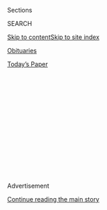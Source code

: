 <div id="app">

<div>

<div>

<div>

<div class="NYTAppHideMasthead css-1q2w90k e1suatyy0">

<div class="section css-ui9rw0 e1suatyy2">

<div class="css-eph4ug er09x8g0">

<div class="css-6n7j50">

</div>

<span class="css-1dv1kvn">Sections</span>

<div class="css-10488qs">

<span class="css-1dv1kvn">SEARCH</span>

</div>

[Skip to content](#site-content)[Skip to site
index](#site-index)

</div>

<div id="masthead-section-label" class="css-1wr3we4 eaxe0e00">

[Obituaries](https://www.nytimes.com/section/obituaries)

</div>

<div class="css-10698na e1huz5gh0">

</div>

</div>

<div id="masthead-bar-one" class="section hasLinks css-15hmgas e1csuq9d3">

<div class="css-uqyvli e1csuq9d0">

</div>

<div class="css-1uqjmks e1csuq9d1">

</div>

<div class="css-9e9ivx">

[](https://myaccount.nytimes.com/auth/login?response_type=cookie&client_id=vi)

</div>

<div class="css-1bvtpon e1csuq9d2">

[Today’s
Paper](https://www.nytimes.com/section/todayspaper)

</div>

</div>

</div>

</div>

<div data-aria-hidden="false">

<div id="site-content" data-role="main">

<div>

<div class="css-1aor85t" style="opacity:0.000000001;z-index:-1;visibility:hidden">

<div class="css-1hqnpie">

<div class="css-epjblv">

<span class="css-17xtcya">[Obituaries](/section/obituaries)</span><span class="css-x15j1o">|</span><span class="css-fwqvlz">Overlooked
No More: Roland Johnson, Who Fought to Shut Down Institutions for the
Disabled</span>

</div>

<div class="css-k008qs">

<div class="css-1iwv8en">

<span class="css-18z7m18"></span>

<div>

</div>

</div>

<span class="css-1n6z4y">https://nyti.ms/2BLiv8g</span>

<div class="css-1705lsu">

<div class="css-4xjgmj">

<div class="css-4skfbu" data-role="toolbar" data-aria-label="Social Media Share buttons, Save button, and Comments Panel with current comment count" data-testid="share-tools">

  - 
  - 
  - 
  - 
    
    <div class="css-6n7j50">
    
    </div>

  - 

</div>

</div>

</div>

</div>

</div>

</div>

<div id="NYT_TOP_BANNER_REGION" class="css-13pd83m">

</div>

<div id="top-wrapper" class="css-1sy8kpn">

<div id="top-slug" class="css-l9onyx">

Advertisement

</div>

[Continue reading the main
story](#after-top)

<div class="ad top-wrapper" style="text-align:center;height:100%;display:block;min-height:250px">

<div id="top" class="place-ad" data-position="top" data-size-key="top">

</div>

</div>

<div id="after-top">

</div>

</div>

<div>

<div id="sponsor-wrapper" class="css-1hyfx7x">

<div id="sponsor-slug" class="css-19vbshk">

Supported by

</div>

[Continue reading the main
story](#after-sponsor)

<div id="sponsor" class="ad sponsor-wrapper" style="text-align:center;height:100%;display:block">

</div>

<div id="after-sponsor">

</div>

</div>

<div class="css-186x18t">

</div>

<div class="css-1vkm6nb ehdk2mb0">

# Overlooked No More: Roland Johnson, Who Fought to Shut Down Institutions for the Disabled

</div>

He survived 13 years of neglect and abuse, including sexual assault, at
the notorious Pennhurst State School and Hospital outside Philadelphia
before emerging as a champion for the disabled.

<div class="css-79elbk" data-testid="photoviewer-wrapper">

<div class="css-z3e15g" data-testid="photoviewer-wrapper-hidden">

</div>

<div class="css-1a48zt4 ehw59r15" data-testid="photoviewer-children">

![<span class="css-16f3y1r e13ogyst0" data-aria-hidden="true">Roland
Johnson in 1963. By speaking up about the horrors he endured at a
state-run hospital for the disabled, he was at the forefront of an
emerging self-advocacy
movement.</span><span class="css-cnj6d5 e1z0qqy90" itemprop="copyrightHolder"><span class="css-1ly73wi e1tej78p0">Credit...</span><span><span>via
the Johnson
family</span></span></span>](https://static01.nyt.com/images/2020/08/03/multimedia/03overlooked-johnson-01/00overlooked-johnson-01-articleLarge.jpg?quality=75&auto=webp&disable=upscale)

</div>

</div>

<div class="css-18e8msd">

<div class="css-vp77d3 epjyd6m0">

<div class="css-1baulvz">

By <span class="css-1baulvz last-byline" itemprop="name">Glenn
Rifkin</span>

</div>

</div>

  - 
    
    <div class="css-ld3wwf e16638kd2">
    
    July 31,
    2020
    
    </div>

  - 
    
    <div class="css-4xjgmj">
    
    <div class="css-d8bdto" data-role="toolbar" data-aria-label="Social Media Share buttons, Save button, and Comments Panel with current comment count" data-testid="share-tools">
    
      - 
      - 
      - 
      - 
        
        <div class="css-6n7j50">
        
        </div>
    
      - 
    
    </div>
    
    </div>

</div>

</div>

<div class="section meteredContent css-1r7ky0e" name="articleBody" itemprop="articleBody">

<div class="css-1fanzo5 StoryBodyCompanionColumn">

<div class="css-53u6y8">

*Overlooked is a series of obituaries about remarkable people whose
deaths, beginning in 1851, went unreported in The Times. This latest
installment is part of a series exploring how the Americans With
Disabilities Act has shaped modern life for disabled people.*[*Share
your
stories*](https://www.nytimes.com/2020/07/10/reader-center/disability-america-questions.html)
*or email us at ada@nytimes.com.*

In 1958, when Roland Johnson was 12, his parents sent him to the
Pennhurst State School and Hospital outside Philadelphia. There he would
spend 13 tormented years living through the nightmare of
institutionalization that was commonplace in mid-20th-century America.

Terrified and confused, Roland, who had an intellectual disability,
quickly discovered the [inhumane realities of
Pennhurst,](https://timesmachine.nytimes.com/timesmachine/1983/11/04/017104.html?pageNumber=38)
including neglect, beatings and sexual assault. And as a Black child, he
encountered the toxic racism roiling life both outside and within the
institution’s walls.

“After that long ride up there, it was just horrible,” Johnson wrote of
his arrival at Pennhurst in a posthumously published autobiography,
“Lost in a Desert World” (2002, with Karl Williams). He described
himself as having been “lost and lonely,” as if “in a desert world.”

</div>

</div>

<div class="css-1fanzo5 StoryBodyCompanionColumn">

<div class="css-53u6y8">

“I thought I would be there forever,” he added.

But Johnson did get out, and would see his family again. More
remarkably, he would survive a prolonged and difficult transition to the
outside world and emerge as a pioneering champion for the disabled.
Through speeches across the country and in courtroom testimony, he
played a significant part in the shutting down of Pennhurst in 1987. He
also assisted in the release of countless people from other state
institutions. By demonstrating that the developmentally disabled could
speak up for themselves, he was at the forefront of an emerging
self-advocacy movement that would take hold in the Philadelphia area in
the 1970s.

</div>

</div>

<div class="css-79elbk" data-testid="photoviewer-wrapper">

<div class="css-z3e15g" data-testid="photoviewer-wrapper-hidden">

</div>

<div class="css-1a48zt4 ehw59r15" data-testid="photoviewer-children">

![<span class="css-16f3y1r e13ogyst0" data-aria-hidden="true">Roland
with his niece in 1954. His mother tried to raise him at home but could
not cope with his disruptive
behavior. </span><span class="css-cnj6d5 e1z0qqy90" itemprop="copyrightHolder"><span class="css-1ly73wi e1tej78p0">Credit...</span><span>via
the Johnson
family</span></span>](https://static01.nyt.com/images/2020/08/03/multimedia/03overlooked-johnson-02/00overlooked-johnson-02-articleLarge.jpg?quality=75&auto=webp&disable=upscale)

</div>

</div>

<div class="css-1fanzo5 StoryBodyCompanionColumn">

<div class="css-53u6y8">

As president of the Philadelphia chapter of Speaking for Ourselves, a
Pennsylvania organization that later expanded nationally, Johnson became
a spokesman and a mentor for others who had been institutionalized,
including Deborah Robinson, who succeeded Johnson as president.

“He was a strong and powerful speaker,” Robinson said in an interview,
“who believed in people getting out of institutions, living in the
community and having their own voice.”

Johnson [began every speech with his
mantra](https://www.youtube.com/watch?v=zFI7u6V_GvA): “Who’s in
control?” He urged his audiences not to feel trapped by others
dictating every facet of their existence. “The only way to break that
barrier is to tell people that you are in control over your own life and
in your own ways,” he declared.

</div>

</div>

<div class="css-1fanzo5 StoryBodyCompanionColumn">

<div class="css-53u6y8">

When Johnson died on Aug. 29, 1994, at 48 after being trapped in a house
fire, he left an indelible legacy: his work on behalf of one of the most
disenfranchised segments of society. He became president of the board of
Speaking for Ourselves and a board member of [Self Advocates Becoming
Empowered](https://www.sabeusa.org/), a national organization. When
President George H.W. Bush [signed the landmark Americans with
Disabilities
Act](https://www.nytimes.com/interactive/2020/us/disability-ADA-30-anniversary.html)
on July 26, 1990, on the South Lawn of the White House, Johnson was
there, part of a delegation that had arrived to witness that historic
moment.

</div>

</div>

<div class="css-79elbk" data-testid="photoviewer-wrapper">

<div class="css-z3e15g" data-testid="photoviewer-wrapper-hidden">

</div>

<div class="css-1a48zt4 ehw59r15" data-testid="photoviewer-children">

<div class="css-1xdhyk6 erfvjey0">

<span class="css-1ly73wi e1tej78p0">Image</span>

<div class="css-zjzyr8">

<div data-testid="lazyimage-container" style="height:451.11111111111114px">

</div>

</div>

</div>

<span class="css-16f3y1r e13ogyst0" data-aria-hidden="true">Johnson in
1993 offering an award to President George H.W. Bush for his work to ban
discrimination against people with
disabilities.</span><span class="css-cnj6d5 e1z0qqy90" itemprop="copyrightHolder"><span class="css-1ly73wi e1tej78p0">Credit...</span><span>AB
Historic/Alamy</span></span>

</div>

</div>

<div class="css-1fanzo5 StoryBodyCompanionColumn">

<div class="css-53u6y8">

“It is impossible to know the courage of a man who had slung at him the
worst labels and insults imaginable, who suffered abuse and neglect, and
who belonged to a group totally discounted by society,” Nancy Thaler,
the former deputy secretary of the Pennsylvania Office of Developmental
Programs, wrote in an open letter after his death, “but who nevertheless
stood up in public to speak for himself and his people. Roland gave
voice to the people. Roland made us listen. Roland changed how we think
about disabilities.”

[James W. Conroy](http://www.eoutcome.org/default.aspx?pg=326), a
medical sociologist who worked on the litigation that led to the closing
of Pennhurst, worked closely with Johnson in overseeing
[studies](https://aspe.hhs.gov/basic-report/pennhurst-longitudinal-study-combined-report-five-years-research-and-analysis)
of what happens to people when they leave institutions.

“He motivated his friends and others at Speaking for Ourselves, and he
really pushed the movement toward freedom,” Conroy said in a phone
interview. “His was a fantastic contribution unlike any I’ve ever seen.”

Roland Johnson was born in Philadelphia on Sept. 14, 1945, to Grace and
Roy Johnson. His father was an auto mechanic, his mother a housekeeper.
Roland’s twin, Rosemary, died in infancy. With nine children,life was a
struggle for the Johnson family. Because both parents had to work, the
older children had to care for the younger ones.

When it became clear that Roland had been born with an intellectual
disability, his parents were urged to put the baby in an institution,
the norm at the time. But Roland’s parents refused to do that and tried
to raise him at home.

</div>

</div>

<div class="css-1fanzo5 StoryBodyCompanionColumn">

<div class="css-53u6y8">

“His family failed him,” LaVerne Cheatham, his closest sibling, said in
an interview. “It was a sad situation. All of us, including me, didn’t
give him what he needed.” She said of her mother, “There wasn’t a day
that she didn’t worry about him.”

With public schools unable or unwilling to accommodate him, he stayed at
home. In his book, Johnson describes himself as having had an insatiable
appetite and a penchant for stealing food from stores and running away.
His mother, he wrote, “didn’t know how to handle me.”

To punish him, he said, she’d first heat a knife on a stove. “Then she
put it on my hand and burnt me with it,” he wrote. “And then she had an
iron and she whipped me with the iron cord and made bruises all over my
back. I don’t blame her for it — I probably needed it, a licking. My
mother tried but she couldn’t take it anymore.”

His parents turned to the Philadelphia children’s court for help.
Instructed to send him to a state institution, they chose Pennhurst,
originally called the Eastern State Institution for the Feeble-Minded
and Epileptic when it opened in 1908.

“This is it for me,” Johnson remembered thinking. “I guess I will be
locked up in there, in a big cellar with locks.”

At Pennhurst he was traumatized by the emotional and physical abuse. He
was ridiculed: “You’re stupid. You’re crazy. Dummy, Dopey, don’t know
nothing.” He witnessed patients being beaten by other patients with
broom handles and hid under the bed to avoid the same fate. He saw a
young patient drink a bottle of liquid Thorazine, an antipsychotic, and
die of an overdose. A young friend was strangled with a rope and left to
die in a filthy, rat-infested punishment ward. In his frustration and
anger, Johnson broke windows, for which he was locked in the punishment
ward and forced to scrub its walls and floors.

The sexual abuse began early on. “All this stuff happened late at
night,” he wrote, adding, “They did awful things to me.” From multiple
rapes, he said, he contracted sexually transmitted diseases. Years after
he left Pennhurst he learned that he was H.I.V. positive.

</div>

</div>

<div class="css-1fanzo5 StoryBodyCompanionColumn">

<div class="css-53u6y8">

Because the institution was severely understaffed and overpopulated,
Johnson and others were forced to do laundry and maintenance and care
for the young children and babies. “Nobody got paid,” he wrote. “They
would work, work, work.”

Pennhurst was once called “the shame of the nation,” according to
[Preserve Pennhurst](http://www.preservepennhurst.org/), a website
dedicated to preserving the lessons from its dark legacy.

In 1968, [Bill
Baldini](https://www.broadcastpioneers.com/billbaldini.html), a
Philadelphia television news reporter, produced a six-part exposé about
Pennhurst called “[Suffer the Little
Children](http://www.preservepennhurst.org/default.aspx?pg=26).” Johnson
was one of the children he interviewed.

“We ship them 25 miles out of town to an institution and forget them,
while they decay from neglect,” Baldini said in the introduction to the
series. “Zoos spend more on their wild animals than Pennsylvania spends
on its 2,800 patients at Pennhurst.”

The series resulted in lawsuits that led to Pennhurst’s closing. Johnson
was released in 1971.

Afterward he stayed with his family, but the old tensions flared up
anew, and before long he moved out, rooming in boardinghouses and
holding low-paying jobs. At one boardinghouse he got into a fight with
another former patient and was arrested. “The police threw me against
the wall and threw me in the paddy wagon, and it hurt my head,” he
recalled in his book.

A bicycle accident and a series of illnesses landed him in a hospital.
He eventually joined a psychiatric day program, and his life began to
improve.

Johnson heard about Speaking for Ourselves in the early 1980s while
working as a janitor. He went to a conference and stood in the back to
observe. Surprising himself, he spoke up. “We’re tired of the old
system,” he recalled saying. “We need to make things change, to make
things happen.”

</div>

</div>

<div class="css-1fanzo5 StoryBodyCompanionColumn">

<div class="css-53u6y8">

Mark Friedman, who helped found the organization, saw something in
Johnson.

“He found great camaraderie with other disabled people, who accepted him
and loved him,” Mr. Friedman said in a phone interview. “To this day,
people still talk about him and share stories and still look up to
Roland — and it’s been decades since he
passed.”

</div>

</div>

<div style="max-width:100%;margin:0 auto">

<div class="css-17dprlf" data-id="100000005768649" data-slug="overlooked-archive-collection" style="max-width:2000px">

</div>

</div>

</div>

<div>

</div>

<div>

</div>

<div>

</div>

<div>

<div id="bottom-wrapper" class="css-1ede5it">

<div id="bottom-slug" class="css-l9onyx">

Advertisement

</div>

[Continue reading the main
story](#after-bottom)

<div id="bottom" class="ad bottom-wrapper" style="text-align:center;height:100%;display:block;min-height:90px">

</div>

<div id="after-bottom">

</div>

</div>

</div>

</div>

</div>

## Site Index

<div>

</div>

## Site Information Navigation

  - [© <span>2020</span> <span>The New York Times
    Company</span>](https://help.nytimes.com/hc/en-us/articles/115014792127-Copyright-notice)

<!-- end list -->

  - [NYTCo](https://www.nytco.com/)
  - [Contact
    Us](https://help.nytimes.com/hc/en-us/articles/115015385887-Contact-Us)
  - [Work with us](https://www.nytco.com/careers/)
  - [Advertise](https://nytmediakit.com/)
  - [T Brand Studio](http://www.tbrandstudio.com/)
  - [Your Ad
    Choices](https://www.nytimes.com/privacy/cookie-policy#how-do-i-manage-trackers)
  - [Privacy](https://www.nytimes.com/privacy)
  - [Terms of
    Service](https://help.nytimes.com/hc/en-us/articles/115014893428-Terms-of-service)
  - [Terms of
    Sale](https://help.nytimes.com/hc/en-us/articles/115014893968-Terms-of-sale)
  - [Site
    Map](https://spiderbites.nytimes.com)
  - [Help](https://help.nytimes.com/hc/en-us)
  - [Subscriptions](https://www.nytimes.com/subscription?campaignId=37WXW)

</div>

</div>

</div>

</div>

